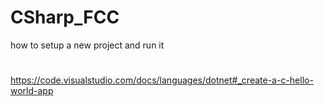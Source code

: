 # CSharp_FCC

how to setup a new project and run it
# 
https://code.visualstudio.com/docs/languages/dotnet#_create-a-c-hello-world-app